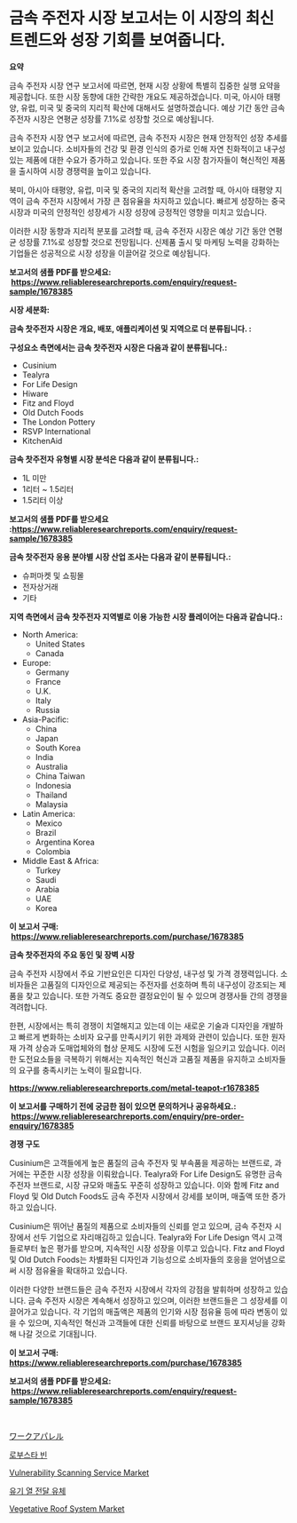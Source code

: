 <p><h1>금속 주전자 시장 보고서는 이 시장의 최신 트렌드와 성장 기회를 보여줍니다.</h1></p><p><strong>요약</strong></p>
<p><p>금속 주전자 시장 연구 보고서에 따르면, 현재 시장 상황에 특별히 집중한 실행 요약을 제공합니다. 또한 시장 동향에 대한 간략한 개요도 제공하겠습니다. 미국, 아시아 태평양, 유럽, 미국 및 중국의 지리적 확산에 대해서도 설명하겠습니다. 예상 기간 동안 금속 주전자 시장은 연평균 성장률 7.1%로 성장할 것으로 예상됩니다.</p><p>금속 주전자 시장 연구 보고서에 따르면, 금속 주전자 시장은 현재 안정적인 성장 추세를 보이고 있습니다. 소비자들의 건강 및 환경 인식의 증가로 인해 자연 친화적이고 내구성 있는 제품에 대한 수요가 증가하고 있습니다. 또한 주요 시장 참가자들이 혁신적인 제품을 출시하여 시장 경쟁력을 높이고 있습니다.</p><p>북미, 아시아 태평양, 유럽, 미국 및 중국의 지리적 확산을 고려할 때, 아시아 태평양 지역이 금속 주전자 시장에서 가장 큰 점유율을 차지하고 있습니다. 빠르게 성장하는 중국 시장과 미국의 안정적인 성장세가 시장 성장에 긍정적인 영향을 미치고 있습니다.</p><p>이러한 시장 동향과 지리적 분포를 고려할 때, 금속 주전자 시장은 예상 기간 동안 연평균 성장률 7.1%로 성장할 것으로 전망됩니다. 신제품 출시 및 마케팅 노력을 강화하는 기업들은 성공적으로 시장 성장을 이끌어갈 것으로 예상됩니다.</p></p>
<p><strong>보고서의 샘플 PDF를 받으세요: &nbsp;<a href="https://www.reliableresearchreports.com/enquiry/request-sample/1678385">https://www.reliableresearchreports.com/enquiry/request-sample/1678385</a></strong></p>
<p><strong>시장 세분화:</strong></p>
<p><strong> 금속 찻주전자 시장은 개요, 배포, 애플리케이션 및 지역으로 더 분류됩니다. :</strong></p>
<p><strong>구성요소 측면에서는 금속 찻주전자 시장은 다음과 같이 분류됩니다.:</strong></p>
<p><ul><li>Cusinium</li><li>Tealyra</li><li>For Life Design</li><li>Hiware</li><li>Fitz and Floyd</li><li>Old Dutch Foods</li><li>The London Pottery</li><li>RSVP International</li><li>KitchenAid</li></ul></p>
<p><strong> 금속 찻주전자 유형별 시장 분석은 다음과 같이 분류됩니다.:</strong></p>
<p><ul><li>1L 미만</li><li>1리터 ~ 1.5리터</li><li>1.5리터 이상</li></ul></p>
<p><strong>보고서의 샘플 PDF를 받으세요 :<a href="https://www.reliableresearchreports.com/enquiry/request-sample/1678385">https://www.reliableresearchreports.com/enquiry/request-sample/1678385</a></strong></p>
<p><strong> 금속 찻주전자 응용 분야별 시장 산업 조사는 다음과 같이 분류됩니다.:</strong></p>
<p><ul><li>슈퍼마켓 및 쇼핑몰</li><li>전자상거래</li><li>기타</li></ul></p>
<p><strong>지역 측면에서 금속 찻주전자 지역별로 이용 가능한 시장 플레이어는 다음과 같습니다.:</strong></p>
<p><ul>
    <li>
        North America:
        <ul>
            <li>United States</li>
            <li>Canada</li>
        </ul>
    </li>
    <li>
        Europe:
        <ul>
            <li>Germany</li>
            <li>France</li>
            <li>U.K.</li>
            <li>Italy</li>
            <li>Russia</li>
        </ul>
    </li>
    <li>
        Asia-Pacific:
        <ul>
            <li>China</li>
            <li>Japan</li>
            <li>South Korea</li>
            <li>India</li>
            <li>Australia</li>
            <li>China Taiwan</li>
            <li>Indonesia</li>
            <li>Thailand</li>
            <li>Malaysia</li>
        </ul>
    </li>
    <li>
        Latin America:
        <ul>
            <li>Mexico</li>
            <li>Brazil</li>
            <li>Argentina Korea</li>
            <li>Colombia</li>
        </ul>
    </li>
    <li>
        Middle East & Africa:
        <ul>
            <li>Turkey</li>
            <li>Saudi</li>
            <li>Arabia</li>
            <li>UAE</li>
            <li>Korea</li>
        </ul>
    </li>
    </ul></p>
<p><strong>이 보고서 구매: &nbsp;<a href="https://www.reliableresearchreports.com/purchase/1678385">https://www.reliableresearchreports.com/purchase/1678385</a></strong></p>
<p><strong>금속 찻주전자의 주요 동인 및 장벽 시장</strong></p>
<p><p>금속 주전자 시장에서 주요 기반요인은 디자인 다양성, 내구성 및 가격 경쟁력입니다. 소비자들은 고품질의 디자인으로 제공되는 주전자를 선호하며 특히 내구성이 강조되는 제품을 찾고 있습니다. 또한 가격도 중요한 결정요인이 될 수 있으며 경쟁사들 간의 경쟁을 격려합니다.</p><p>한편, 시장에서는 특히 경쟁이 치열해지고 있는데 이는 새로운 기술과 디자인을 개발하고 빠르게 변화하는 소비자 요구를 만족시키기 위한 과제와 관련이 있습니다. 또한 원자재 가격 상승과 도매업체와의 협상 문제도 시장에 도전 시험을 일으키고 있습니다. 이러한 도전요소들을 극복하기 위해서는 지속적인 혁신과 고품질 제품을 유지하고 소비자들의 요구를 충족시키는 노력이 필요합니다.</p></p>
<p><strong><a href="https://www.reliableresearchreports.com/metal-teapot-r1678385">https://www.reliableresearchreports.com/metal-teapot-r1678385</a></strong></p>
<p><strong>이 보고서를 구매하기 전에 궁금한 점이 있으면 문의하거나 공유하세요.: &nbsp;<a href="https://www.reliableresearchreports.com/enquiry/pre-order-enquiry/1678385">https://www.reliableresearchreports.com/enquiry/pre-order-enquiry/1678385</a></strong></p>
<p><strong>경쟁 구도</strong></p>
<p><p>Cusinium은 고객들에게 높은 품질의 금속 주전자 및 부속품을 제공하는 브랜드로, 과거에는 꾸준한 시장 성장을 이뤄왔습니다. Tealyra와 For Life Design도 유명한 금속 주전자 브랜드로, 시장 규모와 매출도 꾸준히 성장하고 있습니다. 이와 함께 Fitz and Floyd 및 Old Dutch Foods도 금속 주전자 시장에서 강세를 보이며, 매출액 또한 증가하고 있습니다.</p><p>Cusinium은 뛰어난 품질의 제품으로 소비자들의 신뢰를 얻고 있으며, 금속 주전자 시장에서 선두 기업으로 자리매김하고 있습니다. Tealyra와 For Life Design 역시 고객들로부터 높은 평가를 받으며, 지속적인 시장 성장을 이루고 있습니다. Fitz and Floyd 및 Old Dutch Foods는 차별화된 디자인과 기능성으로 소비자들의 호응을 얻어냄으로써 시장 점유율을 확대하고 있습니다.</p><p>이러한 다양한 브랜드들은 금속 주전자 시장에서 각자의 강점을 발휘하며 성장하고 있습니다. 금속 주전자 시장은 계속해서 성장하고 있으며, 이러한 브랜드들은 그 성장세를 이끌어가고 있습니다. 각 기업의 매출액은 제품의 인기와 시장 점유율 등에 따라 변동이 있을 수 있으며, 지속적인 혁신과 고객들에 대한 신뢰를 바탕으로 브랜드 포지셔닝을 강화해 나갈 것으로 기대됩니다.</p></p>
<p><strong>이 보고서 구매: &nbsp; <a href="https://www.reliableresearchreports.com/purchase/1678385">https://www.reliableresearchreports.com/purchase/1678385</a></strong></p>
<p><strong>보고서의 샘플 PDF를 받으세요: &nbsp;<a href="https://www.reliableresearchreports.com/enquiry/request-sample/1678385">https://www.reliableresearchreports.com/enquiry/request-sample/1678385</a></strong><strong></strong></p>
<p>&nbsp;</p>
<p><p><a href="https://medium.com/@barrymundy88/%E4%BD%9C%E6%A5%AD%E6%9C%8D%E5%B8%82%E5%A0%B4%E3%81%AE%E3%83%A1%E3%83%88%E3%83%AA%E3%82%AF%E3%82%B9%E3%82%92%E3%83%87%E3%82%B3%E3%83%BC%E3%83%89%E3%81%99%E3%82%8B-%E5%B8%82%E5%A0%B4%E3%82%B7%E3%82%A7%E3%82%A2-%E3%83%88%E3%83%AC%E3%83%B3%E3%83%89-%E6%88%90%E9%95%B7%E3%83%91%E3%82%BF%E3%83%BC%E3%83%B3-a391acca0c97">ワークアパレル</a></p><p><a href="https://medium.com/@jomosley1999/%EB%A1%9C%EB%B6%80%EC%8A%A4%ED%83%80-%EC%9B%90%EB%91%90-%EC%8B%9C%EC%9E%A5%EC%9D%80-%EC%8B%9C%EC%9E%A5-%EC%A0%90%EC%9C%A0%EC%9C%A8-%EC%8B%9C%EC%9E%A5-%EB%8F%99%ED%96%A5-%EB%B0%8F-%EC%8B%9C%EC%9E%A5-%EC%84%B1%EC%9E%A5%EC%97%90-%EB%8C%80%ED%95%9C-%EC%A0%95%EB%B3%B4%EB%A5%BC-%EC%A0%9C%EA%B3%B5%ED%95%A9%EB%8B%88%EB%8B%A4-58bc4cc24835">로부스타 빈</a></p><p><a href="https://github.com/dx0328/Market-Research-Report-List-2/blob/main/vulnerability-scanning-service-market.md">Vulnerability Scanning Service Market</a></p><p><a href="https://medium.com/@jodyomenick905/%EC%9C%A0%EA%B8%B0-%EC%97%B4%EC%A0%84%EB%8B%AC%EC%9C%A0-%EC%8B%9C%EC%9E%A5-%EA%B7%9C%EB%AA%A8-%EC%8B%9C%EC%9E%A5-%EC%A0%84%EB%A7%9D-%EB%B0%8F-%EC%8B%9C%EC%9E%A5-%EC%98%88%EC%B8%A1-2024%EB%85%84%EB%B6%80%ED%84%B0-2031%EB%85%84%EA%B9%8C%EC%A7%80-78ab0fca4f0e">유기 열 전달 유체</a></p><p><a href="https://github.com/Glendatilghmankmgz0rbhwpy/Market-Research-Report-List-2/blob/main/vegetative-roof-system-market.md">Vegetative Roof System Market</a></p></p>